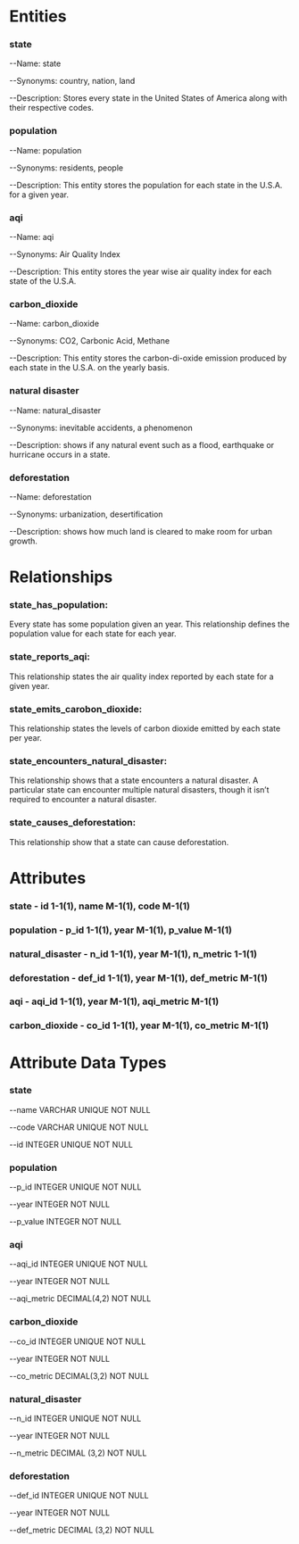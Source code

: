 # Entities

### state
--Name: state

--Synonyms: country, nation, land

--Description: Stores every state in the United States of America along with their respective codes.

### population
--Name: population

--Synonyms: residents, people

--Description: This entity stores the population for each state in the U.S.A. for a given year.

### aqi
 --Name: aqi
 
 --Synonyms: Air Quality Index
 
 --Description: This entity stores the year wise air quality index for each state of the U.S.A.
 
### carbon_dioxide
 --Name: carbon_dioxide
 
 --Synonyms: CO2, Carbonic Acid, Methane
 
 --Description: This entity stores the carbon-di-oxide emission produced by each state in the U.S.A. on the yearly basis.
 
 ### natural disaster
--Name: natural_disaster

--Synonyms: inevitable accidents, a phenomenon 

--Description: shows if any natural event such as a flood, earthquake or hurricane occurs in a state.

### deforestation
--Name: deforestation

--Synonyms: urbanization, desertification

--Description: shows how much land is cleared to make room for urban growth. 


# Relationships

### state_has_population:
Every state has some population given an year. This relationship defines the population value for each state for each year.

### state_reports_aqi:
This relationship states the air quality index reported by each state for a given year.

### state_emits_carobon_dioxide:
This relationship states the levels of carbon dioxide emitted by each state per year.

### state_encounters_natural_disaster:
This relationship shows that a state encounters a natural disaster. A particular state can encounter multiple natural disasters, though it isn’t required to encounter a natural disaster. 

### state_causes_deforestation:
This relationship show that a state can cause deforestation. 


 # Attributes
 ### state - id 1-1(1), name M-1(1), code M-1(1)
 
 ### population - p_id 1-1(1), year M-1(1), p_value M-1(1)
 
 ### natural_disaster - n_id 1-1(1), year M-1(1), n_metric 1-1(1)
 
 ### deforestation - def_id 1-1(1), year M-1(1), def_metric M-1(1)
 
 ### aqi - aqi_id 1-1(1), year M-1(1), aqi_metric M-1(1)
 
 ### carbon_dioxide - co_id 1-1(1), year M-1(1), co_metric M-1(1)


# Attribute Data Types

### state
--name VARCHAR UNIQUE NOT NULL

--code VARCHAR UNIQUE NOT NULL

--id INTEGER UNIQUE NOT NULL

### population
--p_id INTEGER UNIQUE NOT NULL

--year INTEGER NOT NULL

--p_value INTEGER NOT NULL


 ### aqi
 --aqi_id INTEGER UNIQUE NOT NULL
  
 --year INTEGER NOT NULL
  
 --aqi_metric DECIMAL(4,2) NOT NULL
  
 ### carbon_dioxide
 --co_id INTEGER UNIQUE NOT NULL
  
 --year INTEGER NOT NULL
  
 --co_metric DECIMAL(3,2) NOT NULL
  
  ### natural_disaster
  --n_id INTEGER UNIQUE NOT NULL

  --year INTEGER NOT NULL

  --n_metric DECIMAL (3,2) NOT NULL

### deforestation
 --def_id INTEGER UNIQUE NOT NULL

 --year INTEGER NOT NULL
 
 --def_metric DECIMAL (3,2) NOT NULL

